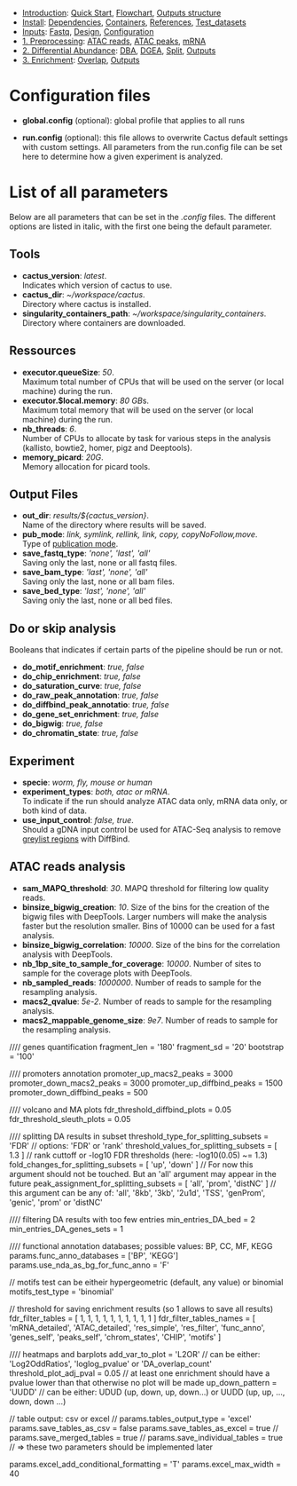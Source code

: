 

* [Introduction](/README.md): [Quick Start](/docs/1_Intro/Quick_start.md), [Flowchart](/docs/1_Intro/Flowchart.md), [Outputs structure](/docs/1_Intro/Outputs_structure.md)
* [Install](/docs/2_Install/2_Install.md): [Dependencies](/docs/2_Install/Dependencies.md), [Containers](/docs/2_Install/Containers.md), [References](/docs/2_Install/References.md), [Test_datasets](/docs/2_Install/Test_datasets.md)
* [Inputs](/docs/3_Inputs/3_Inputs.md): [Fastq](/docs/3_Inputs/Fastq.md), [Design](/docs/3_Inputs/Design.md), [Configuration](/docs/3_Inputs/Configuration.md)
* [1. Preprocessing](/docs/4_Prepro/4_Prepro.md): [ATAC reads](/docs/4_Prepro/ATAC_reads.md), [ATAC peaks](/docs/4_Prepro/ATAC_peaks.md), [mRNA](/docs/4_Prepro/mRNA.md)
* [2. Differential Abundance](/docs/5_DA/5_DA.md): [DBA](/docs/5_DA/DBA.md), [DGEA](/docs/5_DA/DGEA.md), [Split](/docs/5_DA/Split.md), [Outputs](/docs/5_DA/Outputs.md)
* [3. Enrichment](/docs/6_Enrich/6_Enrich.md): [Overlap](/docs/6_Enrich/Overlap.md), [Outputs](/docs/6_Enrich/Outputs.md)

[](END_OF_MENU)


# Configuration files

-	**global.config** (optional): global profile that applies to all runs
	
-	**run.config** (optional): this file allows to overwrite Cactus default settings with custom settings. All parameters from the run.config file can be set here to determine how a given experiment is analyzed. 


# List of all parameters

Below are all parameters that can be set in the *.config* files. The different options are listed in italic, with the first one being the default parameter.

## Tools
 - **cactus_version**: *latest*.  
Indicates which version of cactus to use.
 - **cactus_dir**: *~/workspace/cactus*.  
Directory where cactus is installed.
 - **singularity_containers_path**: *~/workspace/singularity_containers*.  
Directory where containers are downloaded.

## Ressources
- **executor.queueSize**: *50*.  
Maximum total number of CPUs that will be used on the server (or local machine) during the run.
- **executor.$local.memory**: *80 GB*s.  
Maximum total memory that will be used on the server (or local machine) during the run.
 - **nb_threads**: *6*.  
Number of CPUs to allocate by task for various steps in the analysis (kallisto, bowtie2, homer, pigz and Deeptools).
 - **memory_picard**: *20G*.  
Memory allocation for picard tools.

## Output Files
 - **out_dir**: *results/${cactus_version}*.  
Name of the directory where results will be saved.
 - **pub_mode**: *link, symlink, rellink, link, copy, copyNoFollow,move*.  
Type of [publication mode](https://www.nextflow.io/docs/latest/process.html#publishdir).
- **save_fastq_type**: *'none', 'last', 'all'*  
Saving only the last, none or all fastq files.
- **save_bam_type**: *'last', 'none', 'all'*  
Saving only the last, none or all bam files.
- **save_bed_type**: *'last', 'none', 'all'*  
Saving only the last, none or all bed files.

## Do or skip analysis
Booleans that indicates if certain parts of the pipeline should be run or not.
 - **do_motif_enrichment**: *true, false*
 - **do_chip_enrichment**: *true, false*
 - **do_saturation_curve**: *true, false*
 - **do_raw_peak_annotation**: *true, false*
 - **do_diffbind_peak_annotatio**: *true, false*
 - **do_gene_set_enrichment**: *true, false*
 - **do_bigwig**: *true, false*
 - **do_chromatin_state**: *true, false*

## Experiment
 - **specie**: *worm, fly, mouse or human*
 - **experiment_types**: *both, atac or mRNA*.  
To indicate if the run should analyze ATAC data only, mRNA data only, or both kind of data.
- **use_input_control**: *false, true*.  
Should a gDNA input control be used for ATAC-Seq analysis to remove [greylist regions](https://rdrr.io/bioc/DiffBind/man/dba.blacklist.html) with DiffBind.

## ATAC reads analysis
- **sam_MAPQ_threshold**: *30*. MAPQ threshold for filtering low quality reads.
- **binsize_bigwig_creation**: *10*. Size of the bins for the creation of the bigwig files with DeepTools. Larger numbers will make the analysis faster but the resolution smaller. Bins of 10000 can be used for a fast analysis.
- **binsize_bigwig_correlation**: *10000*. Size of the bins for the correlation analysis with DeepTools.
- **nb_1bp_site_to_sample_for_coverage**: *10000*. Number of sites to sample for the coverage plots with DeepTools.
- **nb_sampled_reads**: *1000000*. Number of reads to sample for the resampling analysis.
- **macs2_qvalue**: *5e-2*. Number of reads to sample for the resampling analysis.
- **macs2_mappable_genome_size**: *9e7*. Number of reads to sample for the resampling analysis.


//// genes quantification
fragment_len  = '180'
fragment_sd   = '20'
bootstrap     = '100'

//// promoters annotation
promoter_up_macs2_peaks      = 3000
promoter_down_macs2_peaks    = 3000
promoter_up_diffbind_peaks   = 1500
promoter_down_diffbind_peaks = 500

//// volcano and MA plots
fdr_threshold_diffbind_plots = 0.05
fdr_threshold_sleuth_plots   = 0.05

//// splitting DA results in subset
threshold_type_for_splitting_subsets   = 'FDR'  // options: 'FDR' or 'rank'
threshold_values_for_splitting_subsets = [ 1.3 ] // rank cuttoff or -log10 FDR thresholds (here: -log10(0.05) ~= 1.3)
fold_changes_for_splitting_subsets     = [ 'up', 'down' ] // For now this argument should not be touched. But an 'all' argument may appear in the future
peak_assignment_for_splitting_subsets  = [ 'all', 'prom', 'distNC' ] // this argument can be any of: 'all', '8kb', '3kb', '2u1d', 'TSS', 'genProm', 'genic', 'prom' or 'distNC'

//// filtering DA results with too few entries
min_entries_DA_bed        = 2
min_entries_DA_genes_sets = 1

//// functional annotation databases; possible values: BP, CC, MF, KEGG
params.func_anno_databases = ['BP', 'KEGG']
params.use_nda_as_bg_for_func_anno = 'F'

// motifs test can be eitheir hypergeometric (default, any value) or binomial
motifs_test_type = 'binomial'

// threshold for saving enrichment results (so 1 allows to save all results)
fdr_filter_tables =       [  1,    1, 1,     1,             1,            1,          1,              1,    1,             1 ]
fdr_filter_tables_names = [ 'mRNA_detailed', 'ATAC_detailed', 'res_simple', 'res_filter', 'func_anno', 'genes_self', 'peaks_self', 'chrom_states', 'CHIP', 'motifs' ]

//// heatmaps and barplots
add_var_to_plot         = 'L2OR' // can be either: 'Log2OddRatios', 'loglog_pvalue' or 'DA_overlap_count'
threshold_plot_adj_pval = 0.05   // at least one enrichment should have a pvalue lower than that otherwise no plot will be made
up_down_pattern         = 'UUDD' //  can be either: UDUD (up, down, up, down...) or UUDD (up, up, ..., down, down ...) 

// table output: csv or excel
// params.tables_output_type = 'excel'
params.save_tables_as_csv   = false
params.save_tables_as_excel = true
// params.save_merged_tables = true
// params.save_individual_tables = true // => these two parameters should be implemented later

params.excel_add_conditional_formatting = 'T'
params.excel_max_width = 40
